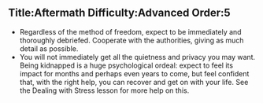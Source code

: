 Title:Aftermath
Difficulty:Advanced
Order:5
---
<p><ul><li>Regardless of the method of freedom, expect to be immediately and thoroughly debriefed. Cooperate with the authorities, giving as much detail as possible.</li><li>You will not immediately get all the quietness and privacy you may want. Being kidnapped is a huge psychological ordeal: expect to feel its impact for months and perhaps even years to come, but feel confident that, with the right help, you can recover and get on with your life. See the Dealing with Stress lesson for more help on this.</li></ul></p>